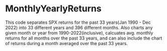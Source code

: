 # MonthlyYearlyReturns
This code separates SPX returns for the past 33 years(Jan 1990 - Dec 2022) into 33 different years and 396 different months.
Also charts any given month or year from 1990-2022(inclusive), calcuates avg. monthly returns for all months over the past 33 years, 
and can also include the chart of returns during a month averaged over the past 33 years.
